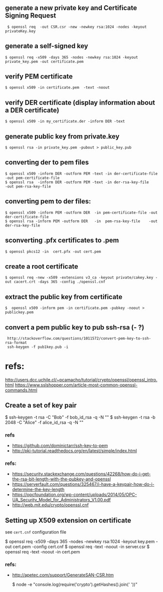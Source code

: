 
generate a new private key and Certificate Signing Request
----------------------------------------------------------
    
     $ openssl req  -out CSR.csr -new -newkey rsa:1024 -nodes -keyout privateKey.key
    

generate a self-signed key
--------------------------

    $ openssl req -x509 -days 365 -nodes -newkey rsa:1024 -keyout private_key.pem -out certificate.pem

verify PEM certificate
----------------------

    $ openssl x509 -in certificate.pem  -text -noout

verify DER certificate (display information about a DER certificate)
--------------------------------------------------------------------

    $ openssl x509 -in my_certificate.der -inform DER -text

generate public key from private.key
------------------------------------

    $ openssl rsa -in private_key.pem -pubout > public_key.pub

converting der to pem files
----------------------------

    $ openssl x509 -inform DER -outform PEM -text -in der-certificate-file -out pem-certificate-file
    $ openssl rsa  -inform DER -outform PEM -text -in der-rsa-key-file     -out pem-rsa-key-file

converting pem to der files:
----------------------------

    $ openssl x509 -inform PEM -outform DER  -in pem-certificate-file -out der-certificate-file
    $ openssl rsa -inform PEM -outform DER   -in  pem-rsa-key-file    -out der-rsa-key-file

sconverting .pfx certificates to .pem
------------------------------------
    $ openssl pkcs12 -in  cert.pfx -out cert.pem

create a root certificate
-------------------------
    $ openssl req -new -x509 -extensions v3_ca -keyout private/cakey.key -out cacert.crt -days 365 -config ./openssl.cnf

extract the public key from certificate
----------------------------------------
    $  openssl x509 -inform pem -in certificate.pem -pubkey -noout > publickey.pem

convert a pem public key to pub ssh-rsa (- ?)
---------------------------------------------

     http://stackoverflow.com/questions/1011572/convert-pem-key-to-ssh-rsa-format
     ssh-keygen -f pub1key.pub -i

refs:
=====
   http://users.dcc.uchile.cl/~pcamacho/tutorial/crypto/openssl/openssl_intro.html
   https://www.sslshopper.com/article-most-common-openssl-commands.html

Create a set of  key pair
-------------------------
  $ ssh-keygen -t rsa -C "Bob" -f bob_id_rsa -q -N ""
  $ ssh-keygen -t rsa -b 2048 -C "Alice" -f alice_id_rsa -q -N ""


### refs
 
 * https://github.com/dominictarr/ssh-key-to-pem
 * http://pki-tutorial.readthedocs.org/en/latest/simple/index.html

### refs:

 * https://security.stackexchange.com/questions/42268/how-do-i-get-the-rsa-bit-length-with-the-pubkey-and-openssl
 * https://serverfault.com/questions/325467/i-have-a-keypair-how-do-i-determine-the-key-length  
 * https://opcfoundation.org/wp-content/uploads/2014/05/OPC-UA_Security_Model_for_Administrators_V1.00.pdf
 * http://web.mit.edu/crypto/openssl.cnf

Setting up X509 extension on certificate
----------------------------------------

see ```cert.cnf``` configuration file
  
  $ openssl req -x509 -days 365 -nodes -newkey rsa:1024 -keyout key.pem -out cert.pem -config cert.cnf
  $ openssl req -text -noout -in server.csr
  $ openssl req -text -noout -in cert.pem

  
### refs:
 
  * http://apetec.com/support/GenerateSAN-CSR.htm


     $ node -e "console.log(require('crypto').getHashes().join(' '))"
